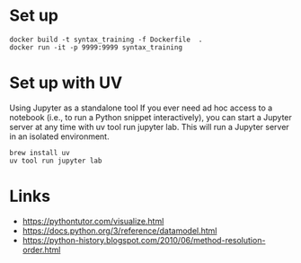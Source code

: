 # Set up

```
docker build -t syntax_training -f Dockerfile  .
docker run -it -p 9999:9999 syntax_training
```

# Set up with UV

Using Jupyter as a standalone tool
If you ever need ad hoc access to a notebook (i.e., to run a Python snippet interactively), you can start a Jupyter server at any time with uv tool run jupyter lab. This will run a Jupyter server in an isolated environment.

```shell
brew install uv
uv tool run jupyter lab
```

# Links

* https://pythontutor.com/visualize.html
* https://docs.python.org/3/reference/datamodel.html
* https://python-history.blogspot.com/2010/06/method-resolution-order.html